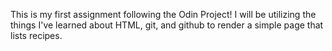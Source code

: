 This is my first assignment following the Odin Project!
I will be utilizing the things I've learned about HTML, git, and github to render a simple page that lists recipes.
